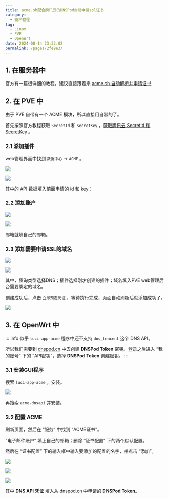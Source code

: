 ```yaml
---
title: acme.sh配合腾讯云的DNSPod自动申请ssl证书
category: 
  - 技术教程
tag: 
  - Linux
  - PVE
  - OpenWrt
date: 2024-08-14 23:33:02
permalink: /pages/2fe9e3/
---
```




## 1. 在服务器中

官方有一篇很详细的教程，建议直接跟着来 [acme.sh 自动解析并申请证书](https://cloud.tencent.com/document/product/302/105900)

## 2. 在 PVE 中

由于 PVE 自带有一个 ACME 模块，所以直接用自带的了。

首先按照官方教程获取 `SecretId` 和 `SecretKey` ，[获取腾讯云 SecretId 和 SecretKey](https://cloud.tencent.com/document/product/302/105900#.E6.96.B9.E5.BC.8F.E4.BA.8C.EF.BC.9A.E4.BD.BF.E7.94.A8.E5.AD.90.E8.B4.A6.E5.8F.B7-api-.E5.AF.86.E9.92.A5) 。

### 2.1 添加插件

web管理界面中找到 `数据中心` -> `ACME` 。

![](/assets/page-img/2024/20240814/1.webp)

![](/assets/page-img/2024/20240814/2.webp)

其中的 API 数据填入前面申请的 id 和 key：

### 2.2 添加账户

![](/assets/page-img/2024/20240814/3.webp)

![](/assets/page-img/2024/20240814/4.webp)

邮箱就填自己的邮箱。

### 2.3 添加需要申请SSL的域名

![](/assets/page-img/2024/20240814/5.webp)

![](/assets/page-img/2024/20240814/6.webp)

其中，质询类型选择DNS；插件选择刚才创建的插件；域名填入PVE web管理后台需要绑定的域名。

创建成功后，点击 `立即预定凭证` ，等待执行完成，页面自动刷新后就添加成功了。

![](/assets/page-img/2024/20240814/7.webp)

## 3. 在 OpenWrt 中

::: info
似乎 `luci-app-acme` 程序中还不支持 `dns_tencent` 这个 DNS API。

所以我们需要到 [dnspod.cn](https://dnspod.cn/) 中去创建 **DNSPod Token** 密钥。登录之后进入 “我的账号” 下的 “API密钥”，选择 **DNSPod Token** 创建密钥。
:::

### 3.1 安装GUI程序

搜索 `luci-app-acme` ，安装。

![](/assets/page-img/2024/20240814/8.webp)

再搜索 `acme-dnsapi` 并安装。

### 3.2 配置 ACME

刷新页面，然后在 “服务” 中找到 “ACME证书”。

“电子邮件账户” 填上自己的邮箱；删除 “证书配置” 下的两个默认配置。

然后在 “证书配置” 下的输入框中输入要添加的配置的名字，并点击 “添加”。

![](/assets/page-img/2024/20240814/9.webp)

![](/assets/page-img/2024/20240814/10.webp)

![](/assets/page-img/2024/20240814/11.webp)

其中 **DNS API 凭证** 填入从 dnspod.cn 中申请的 **DNSPod Token**。

